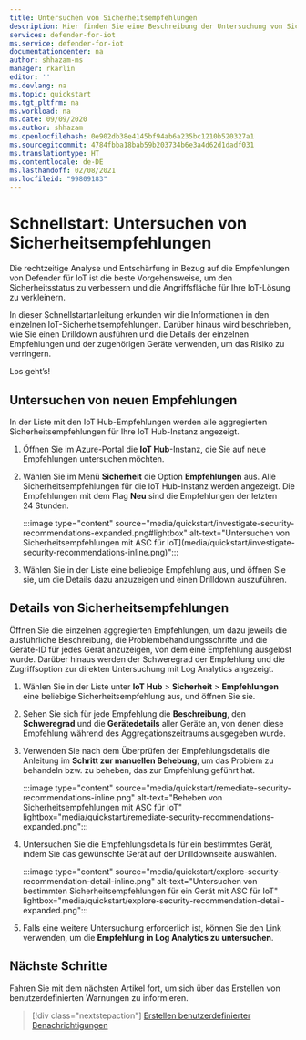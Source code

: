 ```yaml
---
title: Untersuchen von Sicherheitsempfehlungen
description: Hier finden Sie eine Beschreibung der Untersuchung von Sicherheitsempfehlungen mit dem Sicherheitsdienst „Defender für IoT“.
services: defender-for-iot
ms.service: defender-for-iot
documentationcenter: na
author: shhazam-ms
manager: rkarlin
editor: ''
ms.devlang: na
ms.topic: quickstart
ms.tgt_pltfrm: na
ms.workload: na
ms.date: 09/09/2020
ms.author: shhazam
ms.openlocfilehash: 0e902db38e4145bf94ab6a235bc1210b520327a1
ms.sourcegitcommit: 4784fbba18bab59b203734b6e3a4d62d1dadf031
ms.translationtype: HT
ms.contentlocale: de-DE
ms.lasthandoff: 02/08/2021
ms.locfileid: "99809183"
---
```

# <a name="quickstart-investigate-security-recommendations"></a>Schnellstart: Untersuchen von Sicherheitsempfehlungen


Die rechtzeitige Analyse und Entschärfung in Bezug auf die Empfehlungen von Defender für IoT ist die beste Vorgehensweise, um den Sicherheitsstatus zu verbessern und die Angriffsfläche für Ihre IoT-Lösung zu verkleinern.

In dieser Schnellstartanleitung erkunden wir die Informationen in den einzelnen IoT-Sicherheitsempfehlungen. Darüber hinaus wird beschrieben, wie Sie einen Drilldown ausführen und die Details der einzelnen Empfehlungen und der zugehörigen Geräte verwenden, um das Risiko zu verringern.

Los geht’s!

## <a name="investigate-new-recommendations"></a>Untersuchen von neuen Empfehlungen

In der Liste mit den IoT Hub-Empfehlungen werden alle aggregierten Sicherheitsempfehlungen für Ihre IoT Hub-Instanz angezeigt.

1.  Öffnen Sie im Azure-Portal die **IoT Hub**-Instanz, die Sie auf neue Empfehlungen untersuchen möchten.

1.  Wählen Sie im Menü **Sicherheit** die Option **Empfehlungen** aus. Alle Sicherheitsempfehlungen für die IoT Hub-Instanz werden angezeigt. Die Empfehlungen mit dem Flag **Neu** sind die Empfehlungen der letzten 24 Stunden. 

    :::image type="content" source="media/quickstart/investigate-security-recommendations-expanded.png#lightbox" alt-text="Untersuchen von Sicherheitsempfehlungen mit ASC für IoT](media/quickstart/investigate-security-recommendations-inline.png)":::


1.  Wählen Sie in der Liste eine beliebige Empfehlung aus, und öffnen Sie sie, um die Details dazu anzuzeigen und einen Drilldown auszuführen.

## <a name="security-recommendation-details"></a>Details von Sicherheitsempfehlungen

Öffnen Sie die einzelnen aggregierten Empfehlungen, um dazu jeweils die ausführliche Beschreibung, die Problembehandlungsschritte und die Geräte-ID für jedes Gerät anzuzeigen, von dem eine Empfehlung ausgelöst wurde. Darüber hinaus werden der Schweregrad der Empfehlung und die Zugriffsoption zur direkten Untersuchung mit Log Analytics angezeigt.

1.  Wählen Sie in der Liste unter **IoT Hub** > **Sicherheit** > **Empfehlungen** eine beliebige Sicherheitsempfehlung aus, und öffnen Sie sie.

1.  Sehen Sie sich für jede Empfehlung die **Beschreibung**, den **Schweregrad** und die **Gerätedetails** aller Geräte an, von denen diese Empfehlung während des Aggregationszeitraums ausgegeben wurde. 

1.  Verwenden Sie nach dem Überprüfen der Empfehlungsdetails die Anleitung im **Schritt zur manuellen Behebung**, um das Problem zu behandeln bzw. zu beheben, das zur Empfehlung geführt hat. 

    :::image type="content" source="media/quickstart/remediate-security-recommendations-inline.png" alt-text="Beheben von Sicherheitsempfehlungen mit ASC für IoT" lightbox="media/quickstart/remediate-security-recommendations-expanded.png":::

1.  Untersuchen Sie die Empfehlungsdetails für ein bestimmtes Gerät, indem Sie das gewünschte Gerät auf der Drilldownseite auswählen.

    :::image type="content" source="media/quickstart/explore-security-recommendation-detail-inline.png" alt-text="Untersuchen von bestimmten Sicherheitsempfehlungen für ein Gerät mit ASC für IoT" lightbox="media/quickstart/explore-security-recommendation-detail-expanded.png":::

1.  Falls eine weitere Untersuchung erforderlich ist, können Sie den Link verwenden, um die **Empfehlung in Log Analytics zu untersuchen**. 

## <a name="next-steps"></a>Nächste Schritte

Fahren Sie mit dem nächsten Artikel fort, um sich über das Erstellen von benutzerdefinierten Warnungen zu informieren.

> [!div class="nextstepaction"]
> [Erstellen benutzerdefinierter Benachrichtigungen](quickstart-create-custom-alerts.md)
